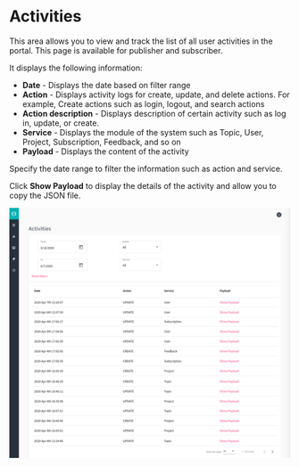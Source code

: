 
# Activities

This area allows you to view and track the list of all user activities in the portal. This page is available for publisher and subscriber. 

It displays the following information:

- **Date** - Displays the date based on filter range 
- **Action** - Displays activity logs for create, update, and delete actions. 
  For example, Create actions such as login, logout, and search actions
- **Action description** - Displays description of certain activity such as log in, update, or create.
- **Service** - Displays the module of the system such as Topic, User, Project, Subscription, Feedback, and so on
- **Payload** - Displays the content of the activity

Specify the date range to filter the information such as action and service.

Click **Show Payload** to display the details of the activity and allow you to copy the JSON file.


![Image not Available](../assets/Fig64.png)
